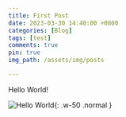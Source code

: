 ```yaml
---
title: First Post
date: 2023-03-30 14:40:00 +0800
categories: [Blog]
tags: [test]
comments: true
pin: true
img_path: /assets/img/posts

---
```


Hello World!

![Hello World](HelloWorld.jpg){: .w-50 .normal }

<!-- {% include embed/bilibili.html id='BV1ds411m7Ns' %} -->
